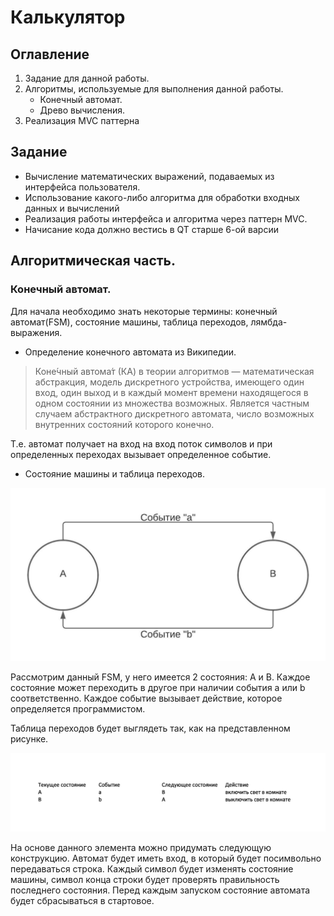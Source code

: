 # Калькулятор

## Оглавление
1.   Задание для данной работы.
2.   Алгоритмы, используемые для выполнения данной работы.
     * Конечный автомат.
     * Древо вычисления.
3. Реализация MVC паттерна

##  Задание
* Вычисление математических выражений, подаваемых из интерфейса пользователя.
* Использование какого-либо алгоритма для обработки входных данных и вычислений
* Реализация работы интерфейса и алгоритма через паттерн MVC.
* Начисание кода должно вестись в QT старше 6-ой варсии

## Алгоритмическая часть.

### Конечный автомат.
Для начала необходимо знать некоторые термины:  конечный автомат(FSM), состояние машины, таблица переходов, лямбда-выражения.
* Определение конечного автомата из Википедии.
> Коне́чный автома́т (КА) в теории алгоритмов — математическая абстракция, модель дискретного устройства, имеющего один вход, один выход и в каждый момент времени находящегося в одном состоянии из множества возможных. Является частным случаем абстрактного дискретного автомата, число возможных внутренних состояний которого конечно.

Т.е. автомат получает на вход на вход поток символов и при определенных переходах вызывает определенное событие.

*  Состояние машины и таблица переходов.

![](materials/defaultModelFsm.jpeg)

Рассмотрим данный FSM, у него имеется 2 состояния: A и B. Каждое состояние может переходить в другое при наличии события a или b соответственно. Каждое событие вызывает действие, которое определяется программистом.

Таблица переходов будет выглядеть так, как на представленном рисунке.

![](materials/table1.jpg)



На основе данного элемента можно придумать следующую конструкцию. Автомат будет иметь вход, в который будет посимвольно передаваться строка. Каждый символ будет изменять состояние машины, символ конца строки будет проверять правильность  последнего  состояния. Перед каждым запуском состояние автомата будет сбрасываться в стартовое.
